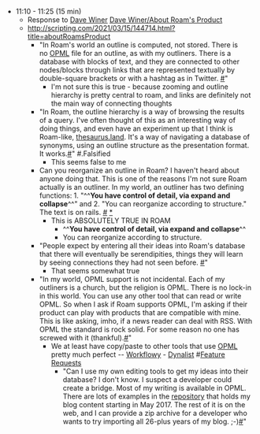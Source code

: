 - 11:10 - 11:25 (15 min)
    - Response to [Dave Winer](<Dave Winer.md>) [Dave Winer/About Roam's Product](<Dave Winer/About Roam's Product.md>)
    - http://scripting.com/2021/03/15/144714.html?title=aboutRoamsProduct
        - "In Roam's world an outline is computed, not stored. There is no [OPML](http://dev.opml.org/spec2.html) file for an outline, as with my outliners. There is a database with blocks of text, and they are connected to other nodes/blocks through links that are represented textually by double-square brackets or with a hashtag as in Twitter. [#](http://scripting.com/2021/03/15/144714.html?title=aboutRoamsProduct[a144730](<a144730.md>))"
            - I'm not sure this is true - because zooming and outline hierarchy is pretty central to roam, and links are definitely not the main way of connecting thoughts
        - "In Roam, the outline hierarchy is a way of browsing the results of a query. I've often thought of this as an interesting way of doing things, and even have an experiment up that I think is Roam-like, [thesaurus.land](http://thesaurus.land/?word=roam). It's a way of navigating a database of synonyms, using an outline structure as the presentation format. It works.[#](http://scripting.com/2021/03/15/144714.html?title=aboutRoamsProduct[a144814](<a144814.md>))" #.Falsified
            - This seems false to me
        - Can you reorganize an outline in Roam? I haven't heard about anyone doing that. This is one of the reasons I'm not sure Roam actually is an outliner. In my world, an outliner has two defining functions: 1. "^^**You have control of detail, via expand and collapse**^^" and 2. "You can reorganize according to structure." The text is on rails. [#](http://scripting.com/2021/03/15/144714.html?title=aboutRoamsProduct[a150030](<a150030.md>)) [*](((y_QA5cKhi)))
            - This is ABSOLUTELY TRUE IN ROAM 
                - ^^**You have control of detail, via expand and collapse**^^
                - You can reorganize according to structure.
        - "People expect by entering all their ideas into Roam's database that there will eventually be serendipities, things they will learn by seeing connections they had not seen before. [#](http://scripting.com/2021/03/15/144714.html?title=aboutRoamsProduct[a144915](<a144915.md>))"
            - That seems somewhat true
        - "In my world, OPML support is not incidental. Each of my outliners is a church, but the religion is OPML. There is no lock-in in this world. You can use any other tool that can read or write OPML. So when I ask if Roam supports OPML, I'm asking if their product can play with products that are compatible with mine. This is like asking, imho, if a news reader can deal with RSS. With OPML the standard is rock solid. For some reason no one has screwed with it (thankful).[#](http://scripting.com/2021/03/15/144714.html?title=aboutRoamsProduct[a150634](<a150634.md>))"
            - We at least have copy/paste to other tools that use [OPML](<OPML.md>) pretty much perfect -- [Workflowy](<Workflowy.md>) - [Dynalist](<Dynalist.md>) #[Feature Requests](<Feature Requests.md>)
                - "Can I use my own editing tools to get my ideas into their database? I don't know. I suspect a developer could create a bridge. Most of my writing is available in OPML. There are lots of examples in the [repository](https://github.com/scripting/Scripting-News/tree/master/blog) that holds my blog content starting in May 2017. The rest of it is on the web, and I can provide a zip archive for a developer who wants to try importing all 26-plus years of my blog. ;-)[#](http://scripting.com/2021/03/15/144714.html?title=aboutRoamsProduct[a145529](<a145529.md>))"
